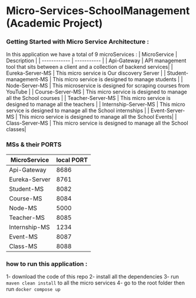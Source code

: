 
# Micro-Services-SchoolManagement (Academic Project)
### Getting Started with Micro Service Architecture :
In this application we have a total of 9 microServices :
| MicroService | Description |
| ------------ | ----------- |
| Api-Gateway  | API management tool that sits between a client and a collection of backend services|
| Eureka-Server-MS | This micro service is Our discovery Server  |
| Student-management-MS | This micro service is designed to manage students |
| Node-Server-MS | This microservice is designed for scraping courses from YouTube |
| Course-Server-MS | This micro service is designed to manage all the School courses | 
| Teacher-Server-MS | This micro service is designed to manage all the teachers |
| Internship-Server-MS | This micro service is designed to manage all the School internships | 
| Event-Server-MS | This micro service is designed to manage all the School Events| 
| Class-Server-MS | This micro service is designed to manage all the School classes| 

### MSs & their PORTS
| MicroService | local PORT |
| ------------ | ----------- |
| Api-Gateway | 8686 |
| Eureka-Server | 8761 |
| Student-MS | 8082 |
| Course-MS | 8084 |
| Node-MS | 5000 |
| Teacher-MS | 8085 |
| Internship-MS | 1234 |
| Event-MS | 8087 |
| Class-MS | 8088|

### how to run this application :
1- download the code of this repo 
2- install all the dependencies 
3- run `maven clean install` to all the micro services 
4- go to the root folder then run `docker compose up`
